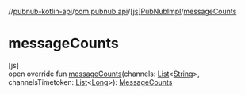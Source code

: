 //[pubnub-kotlin-api](../../../index.md)/[com.pubnub.api](../index.md)/[[js]PubNubImpl](index.md)/[messageCounts](message-counts.md)

# messageCounts

[js]\
open override fun [messageCounts](message-counts.md)(channels: [List](https://kotlinlang.org/api/latest/jvm/stdlib/kotlin.collections/-list/index.html)&lt;[String](https://kotlinlang.org/api/latest/jvm/stdlib/kotlin/-string/index.html)&gt;, channelsTimetoken: [List](https://kotlinlang.org/api/latest/jvm/stdlib/kotlin.collections/-list/index.html)&lt;[Long](https://kotlinlang.org/api/latest/jvm/stdlib/kotlin/-long/index.html)&gt;): [MessageCounts](../../com.pubnub.api.endpoints/-message-counts/index.md)
